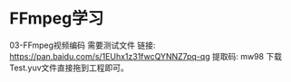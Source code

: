 # FFmpeg学习

03-FFmpeg视频编码 
需要测试文件
链接: https://pan.baidu.com/s/1EUhx1z31fwcQYNNZ7pq-qg 提取码: mw98
下载Test.yuv文件直接拖到工程即可。
